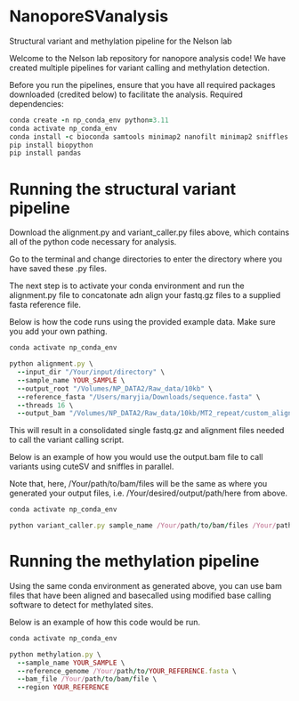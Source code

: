 # NanoporeSVanalysis
Structural variant and methylation pipeline for the Nelson lab

Welcome to the Nelson lab repository for nanopore analysis code! We have created multiple pipelines for variant calling and methylation detection.

Before you run the pipelines, ensure that you have all required packages downloaded (credited below) to facilitate the analysis. 
Required dependencies:
```rb
conda create -n np_conda_env python=3.11
conda activate np_conda_env
conda install -c bioconda samtools minimap2 nanofilt minimap2 sniffles deepmod2
pip install biopython
pip install pandas 
```

# Running the structural variant pipeline

Download the alignment.py and variant_caller.py files above, which contains all of the python code necessary for analysis. 

Go to the terminal and change directories to enter the directory where you have saved these .py files.

The next step is to activate your conda environment and run the alignment.py file to concatonate adn align your fastq.gz files to a supplied fasta reference file.

Below is how the code runs using the provided example data. Make sure you add your own pathing.

```rb
conda activate np_conda_env

python alignment.py \
  --input_dir "/Your/input/directory" \
  --sample_name YOUR_SAMPLE \
  --output_root "/Volumes/NP_DATA2/Raw_data/10kb" \
  --reference_fasta "/Users/maryjia/Downloads/sequence.fasta" \
  --threads 16 \
  --output_bam "/Volumes/NP_DATA2/Raw_data/10kb/MT2_repeat/custom_alignment.bam"

```
This will result in a consolidated single fastq.gz and alignment files needed to call the variant calling script.

Below is an example of how you would use the output.bam file to call variants using cuteSV and sniffles in parallel.

Note that, here, /Your/path/to/bam/files will be the same as where you generated your output files, i.e. /Your/desired/output/path/here from above.

```rb
conda activate np_conda_env

python variant_caller.py sample_name /Your/path/to/bam/files /Your/path/to/YOUR_REFERENCE.fasta

```

# Running the methylation pipeline

Using the same conda environment as generated above, you can use bam files that have been aligned and basecalled using modified base calling software to detect for methylated sites.

Below is an example of how this code would be run.

```rb
conda activate np_conda_env

python methylation.py \
  --sample_name YOUR_SAMPLE \
  --reference_genome /Your/path/to/YOUR_REFERENCE.fasta \
  --bam_file /Your/path/to/bam/file \
  --region YOUR_REFERENCE
```
